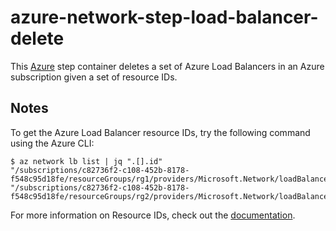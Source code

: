# azure-network-step-load-balancer-delete

This [Azure](https://azure.microsoft.com/en-us/services/load-balancer/) step container deletes a set of 
Azure Load Balancers in an Azure subscription given a set of resource IDs.

## Notes

To get the Azure Load Balancer resource IDs, try the following command using the Azure CLI:

```
$ az network lb list | jq ".[].id"
"/subscriptions/c82736f2-c108-452b-8178-f548c95d18fe/resourceGroups/rg1/providers/Microsoft.Network/loadBalancers/lb1"
"/subscriptions/c82736f2-c108-452b-8178-f548c95d18fe/resourceGroups/rg2/providers/Microsoft.Network/loadBalancers/lb2"
```

For more information on Resource IDs, check out the [documentation](https://docs.microsoft.com/en-us/rest/api/resources/resources/getbyid). 
